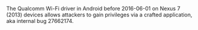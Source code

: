The Qualcomm Wi-Fi driver in Android before 2016-06-01 on Nexus 7 (2013) devices allows attackers to gain privileges via a crafted application, aka internal bug 27662174.